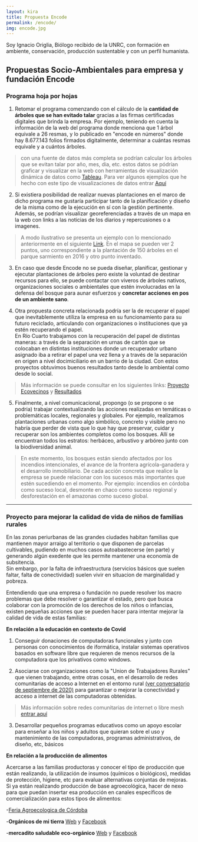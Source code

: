 ```yaml
---
layout: kira
title: Propuesta Encode
permalink: /encode/
img: encode.jpg
---
```


Soy Ignacio Origlia, Biólogo recibido de la UNRC, con formación en ambiente, conservación, producción sustentable y con un perfil humanista.

## Propuestas Socio-Ambientales para empresa y fundación Encode



### Programa hoja por hojas

1) Retomar el programa comenzando con el cálculo de la __cantidad de árboles que se han evitado talar__ gracias a las firmas certificadas digitales que brinda la empresa. Por ejemplo, teniendo en cuenta la información de la web del programa donde menciona que 1 árbol equivale a 26 resmas, y lo publicado en "encode en números" donde hay 8.677.143 folios firmados digitalmente, determinar a cuántas resmas equivale y a cuántos árboles.  

> con una fuente de datos más completa se podrían calcular los árboles que se evitan talar por año, mes, dia, etc.
estos datos se pódrían graficar y visualizar en la web con herramientas de visualización dinámica de datos como [Tableau]( https://www.tableau.com/). Para ver algunos ejemplos que he hecho con este tipo de visualizaciones de datos entrar [Aquí](https://respeto.org.ar/fondo_de_ahorros/)  

2) Si existiera posibilidad de realizar nuevas plantaciones en el marco de dicho programa me gustaría participar tanto de la planificación y diseño de la misma como de la ejecución en sí con la gestión pertinente. Además, se podrían visualizar georeferenciadas a través de un mapa en la web con links a las noticias de los diarios y repercusiones o a imagenes.

> A modo ilustrativo se presenta un ejemplo con lo mencionado anteriormente en el siguiente [Link](https://contaminantesambientales.ar/mapa2.html). En el mapa se pueden ver 2 puntos, uno correspondiente a la plantación de 150 árboles en el parque sarmiento en 2016 y otro punto inventado.

3) En caso que desde Encode no se pueda diseñar, planificar, gestionar y ejecutar plantaciones de árboles pero existe la voluntad de destinar recursos para ello, se puede contactar con viveros de árboles nativos, organizaciones sociales o ambientales que estén involucradas en la defensa del bosque para aunar esfuerzos y __concretar acciones en pos de un ambiente sano__.

4) Otra propuesta concreta relacionada podría ser la de recuperar el papel que inevitablemente utiliza la empresa en su funcionamiento para su futuro reciclado, articulando con organizaciones o instituciones que ya estén recuperando el papel.  
En Río Cuarto trabajamos con la recuperación del papel de distintas maneras: a través de la separación en urnas de cartón que se colocaban en distintas instituciones donde un recuperador urbano asignado iba a retirar el papel una vez llena y a través de la separación en origen a nivel docimiciliario en un barrio de la ciudad. Con estos proyectos obtuvimos buenos resultados tanto desde lo ambiental como desde lo social.

> Más información se puede consultar en los siguientes links: [Proyecto Ecovecinos](https://respeto.org.ar/ecovecinos/proyecto/) y [Resultados](https://respeto.org.ar/ecovecinos/resultados/)

5) Finalmente, a nivel comunicacional, propongo (o se propone o se podria) trabajar contextualizando las acciones realizadas en temáticas o problemáticas locales, regionales y globales. Por ejemplo, realizamos plantaciones urbanas como algo simbólico, concreto y visible pero no habría que perder de vista que lo que hay que preservar, cuidar y recuperar son los ambientes completos como los bosques. Allí se encuentran todos los estratos: herbáceo, arbustivo y arbóreo junto con la biodiversidad animal.

> En este momento, los bosques están siendo afectados por los incendios intencionales, el avance de la frontera agrícola-ganadera y el desarrollo inmobiliario. De cada acción concreta que realice la empresa se puede relacionar con los sucesos más importantes que estén sucediendo en el momento. Por ejemplo: incendios en córdoba como suceso local, desmonte en chaco como suceso regional y desforestación en el amazonas como suceso global.

---

### Proyecto para mejorar la calidad de vida de niños de familias rurales  

En las zonas periurbanas de las grandes ciudades habitan familias que mantienen mayor arraigo al territorio o que disponen de parcelas cultivables, pudiendo en muchos casos autoabastecerse (en parte) y generando algún exedente que les permite mantener una economía de subsitencia.  
Sin embargo, por la falta de infraestructura (servicios básicos que suelen faltar, falta de conectividad) suelen vivir en situacion de marginalidad y pobreza.

Entendiendo que una empresa o fundación no puede resolver los macro problemas que debe resolver o garantizar el estado, pero que busca colaborar con la promoción de los derechos de los niños o infancias, existen pequeñas acciones que se pueden hacer para intentar mejorar la calidad de vida de estas familias:

__En relación a la educación en contexto de Covid__  

1) Conseguir donaciones de computadoras funcionales y junto con personas con conocimientos de iformática, instalar sistemas operativos basados en software libre que requieren de menos recursos de la computadora que los privativos como windows.

2) Asociarse con organizaciones como la "Union de Trabajadores Rurales" que vienen trabajando, entre otras cosas, en el desarrollo de redes comunitarias de acceso a Internet en el entorno rural [(ver conversatorio de septiembre de 2020)](https://youtu.be/jJPO9pyI3Ic?t=3209) para garantizar o mejorar la conectividad y acceso a internet de las computadoras obtenidas.

>  Más información sobre redes comunitarias de internet o libre mesh [entrar aquí](https://redaccionrosario.com/2020/08/31/fierros-para-el-pueblo/)

3) Desarrollar pequeños programas educativos como un apoyo escolar para enseñar a los niños y adultos que quieran sobre el uso y mantenimiento de las computadoras, programas administrativos, de diseño, etc, básicos

__En relación a la producción de alimentos__  

Acercarse a las familias productoras y conocer el tipo de producción que están realizando, la utilización de insumos (químicos o biológicos), medidas de protección, higiene, etc para evaluar alternativas conjuntas de mejoras.  
Si ya están realizando producción de base agroecológica, hacer de nexo para que puedan insertar esa producción en canales específicos de comercialización para estos tipos de alimentos:

-[Feria Agroecologica de Córdoba](https://web.facebook.com/FeriaAgroecologicaCordoba)

-__Orgánicos de mi tierra__ [Web](https://www.organicosdemitierra.com/) y [Facebook](https://web.facebook.com/organicosdemitierra/)

-__mercadito saludable eco-orgánico__ [Web](https://www.almacendeorganicos.com/) y [Facebook](https://web.facebook.com/elmercaditosaludable)
